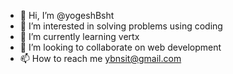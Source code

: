 - 👋 Hi, I’m @yogeshBsht
- 👀 I’m interested in solving problems using coding
- 🌱 I’m currently learning vertx
- 💞️ I’m looking to collaborate on web development
- 📫 How to reach me ybnsit@gmail.com

<!---
yogeshBsht/yogeshBsht is a ✨ special ✨ repository because its `README.md` (this file) appears on your GitHub profile.
You can click the Preview link to take a look at your changes.
--->
